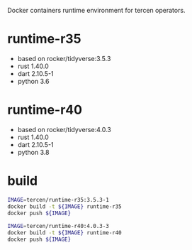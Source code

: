 
Docker containers runtime environment for tercen operators.

# runtime-r35
- based on rocker/tidyverse:3.5.3
- rust 1.40.0
- dart 2.10.5-1
- python 3.6

# runtime-r40
- based on rocker/tidyverse:4.0.3
- rust 1.40.0
- dart 2.10.5-1
- python 3.8
 
# build

```bash
IMAGE=tercen/runtime-r35:3.5.3-1
docker build -t ${IMAGE} runtime-r35
docker push ${IMAGE}
 
IMAGE=tercen/runtime-r40:4.0.3-3
docker build -t ${IMAGE} runtime-r40
docker push ${IMAGE}
```
 
 

